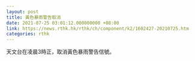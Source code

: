 ```yaml
---
layout: post
title: 黃色暴雨警告取消
date: 2021-07-25 03:01:12.000000000 +08:00
link: https://news.rthk.hk/rthk/ch/component/k2/1602427-20210725.htm
categories: rthk
---
```


天文台在凌晨3時正，取消黃色暴雨警告信號。
